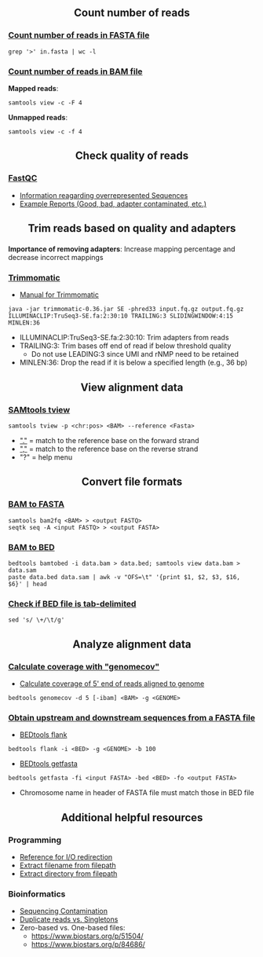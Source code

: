 <h2><p align="center">Count number of reads</p></h2>

### [Count number of reads in FASTA file](http://thegenomefactory.blogspot.com/2011/09/counting-sequences-with-unix-tools.html)

```
grep '>' in.fasta | wc -l
```

### [Count number of reads in BAM file](http://crazyhottommy.blogspot.com/2013/06/count-how-many-mapped-reads-in-bam-file.html)

**Mapped reads**:
```
samtools view -c -F 4
```

**Unmapped reads**:
```
samtools view -c -f 4
```

<h2><p align="center">Check quality of reads</p></h2>

### [FastQC](http://www.bioinformatics.babraham.ac.uk/projects/fastqc/)

* [Information reagarding overrepresented Sequences](http://www.bioinformatics.babraham.ac.uk/projects/fastqc/Help/3%20Analysis%20Modules/9%20Overrepresented%20Sequences.html)
* [Example Reports (Good, bad, adapter contaminated, etc.)](http://www.bioinformatics.babraham.ac.uk/projects/fastqc/)

<h2><p align="center">Trim reads based on quality and adapters</p></h2>

**Importance of removing adapters**: Increase mapping percentage and decrease incorrect mappings

### [Trimmomatic](http://www.usadellab.org/cms/?page=trimmomatic)
  * [Manual for Trimmomatic](http://www.usadellab.org/cms/uploads/supplementary/Trimmomatic/TrimmomaticManual_V0.32.pdf)

```
java -jar trimmomatic-0.36.jar SE -phred33 input.fq.gz output.fq.gz ILLUMINACLIP:TruSeq3-SE.fa:2:30:10 TRAILING:3 SLIDINGWINDOW:4:15 MINLEN:36
```
* ILLUMINACLIP:TruSeq3-SE.fa:2:30:10: Trim adapters from reads
* TRAILING:3: Trim bases off end of read if below threshold quality
  * Do not use LEADING:3 since UMI and rNMP need to be retained
* MINLEN:36: Drop the read if it is below a specified length (e.g., 36 bp)

<h2><p align="center">View alignment data</p></h2>

### [SAMtools tview](http://samtools.sourceforge.net/tview.shtml)

```
samtools tview -p <chr:pos> <BAM> --reference <Fasta>
```
* ["."](http://samtools.sourceforge.net/pileup.shtml) = match to the reference base on the forward strand
* [","](http://samtools.sourceforge.net/pileup.shtml) = match to the reference base on the reverse strand
* "?" = help menu

<h2><p align="center">Convert file formats</p></h2>

### [BAM to FASTA](https://www.biostars.org/p/129763/)
```
samtools bam2fq <BAM> > <output FASTQ>
seqtk seq -A <input FASTQ> > <output FASTA>
```

### [BAM to BED](https://www.biostars.org/p/85990/)
```
bedtools bamtobed -i data.bam > data.bed; samtools view data.bam > data.sam
paste data.bed data.sam | awk -v "OFS=\t" '{print $1, $2, $3, $16, $6}' | head
```
### [Check if BED file is tab-delimited](https://www.biostars.org/p/127275/)
```
sed 's/ \+/\t/g'
```

<h2><p align="center">Analyze alignment data</p></h2>

### [Calculate coverage with "genomecov"](http://bedtools.readthedocs.io/en/latest/content/tools/genomecov.html)
* [Calculate coverage of 5' end of reads aligned to genome](https://www.biostars.org/p/80236/)
```
bedtools genomecov -d 5 [-ibam] <BAM> -g <GENOME>
```

### [Obtain upstream and downstream sequences from a FASTA file](https://www.biostars.org/p/82776/)
* [BEDtools flank](http://bedtools.readthedocs.io/en/latest/content/tools/flank.html)
```
bedtools flank -i <BED> -g <GENOME> -b 100
```

* [BEDtools getfasta](http://bedtools.readthedocs.io/en/latest/content/tools/getfasta.html)
```
bedtools getfasta -fi <input FASTA> -bed <BED> -fo <output FASTA>
```
* Chromosome name in header of FASTA file must match those in BED file

<h2><p align="center">Additional helpful resources</p></h2>

### Programming
* [Reference for I/O redirection](http://www.tldp.org/LDP/abs/html/io-redirection.html)
* [Extract filename from filepath](http://stackoverflow.com/questions/965053/extract-filename-and-extension-in-bash)
* [Extract directory from filepath](http://stackoverflow.com/questions/6121091/get-file-directory-path-from-filepath)

### Bioinformatics
* [Sequencing Contamination](http://seqanswers.com/forums/showthread.php?t=12520)
* [Duplicate reads vs. Singletons](http://sfg.stanford.edu/quality.html)
* Zero-based vs. One-based files:
  * https://www.biostars.org/p/51504/
  * https://www.biostars.org/p/84686/

